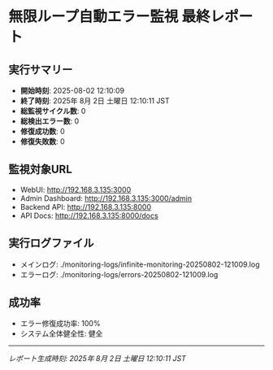 # 無限ループ自動エラー監視 最終レポート

## 実行サマリー
- **開始時刻**: 2025-08-02 12:10:09
- **終了時刻**: 2025年  8月  2日 土曜日 12:10:11 JST
- **総監視サイクル数**: 0
- **総検出エラー数**: 0
- **修復成功数**: 0
- **修復失敗数**: 0

## 監視対象URL
- WebUI: http://192.168.3.135:3000
- Admin Dashboard: http://192.168.3.135:3000/admin
- Backend API: http://192.168.3.135:8000
- API Docs: http://192.168.3.135:8000/docs

## 実行ログファイル
- メインログ: ./monitoring-logs/infinite-monitoring-20250802-121009.log
- エラーログ: ./monitoring-logs/errors-20250802-121009.log

## 成功率
- エラー修復成功率: 100%
- システム全体健全性: 健全

---
*レポート生成時刻: 2025年  8月  2日 土曜日 12:10:11 JST*
